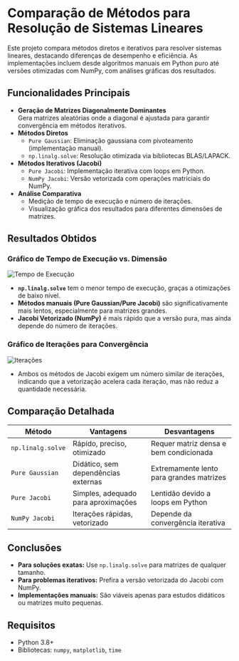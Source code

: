 # Comparação de Métodos para Resolução de Sistemas Lineares

Este projeto compara métodos diretos e iterativos para resolver sistemas lineares, destacando diferenças de desempenho e eficiência. As implementações incluem desde algoritmos manuais em Python puro até versões otimizadas com NumPy, com análises gráficas dos resultados.

## Funcionalidades Principais

- **Geração de Matrizes Diagonalmente Dominantes**  
  Gera matrizes aleatórias onde a diagonal é ajustada para garantir convergência em métodos iterativos.
- **Métodos Diretos**
  - `Pure Gaussian`: Eliminação gaussiana com pivoteamento (implementação manual).
  - `np.linalg.solve`: Resolução otimizada via bibliotecas BLAS/LAPACK.
- **Métodos Iterativos (Jacobi)**
  - `Pure Jacobi`: Implementação iterativa com loops em Python.
  - `NumPy Jacobi`: Versão vetorizada com operações matriciais do NumPy.
- **Análise Comparativa**
  - Medição de tempo de execução e número de iterações.
  - Visualização gráfica dos resultados para diferentes dimensões de matrizes.

## Resultados Obtidos

### Gráfico de Tempo de Execução vs. Dimensão

![Tempo de Execução](img/time_plot.png)

- **`np.linalg.solve`** tem o menor tempo de execução, graças a otimizações de baixo nível.
- **Métodos manuais (Pure Gaussian/Pure Jacobi)** são significativamente mais lentos, especialmente para matrizes grandes.
- **Jacobi Vetorizado (NumPy)** é mais rápido que a versão pura, mas ainda depende do número de iterações.

### Gráfico de Iterações para Convergência

![Iterações](img/iterations_plot.png)

- Ambos os métodos de Jacobi exigem um número similar de iterações, indicando que a vetorização acelera cada iteração, mas não reduz a quantidade necessária.

## Comparação Detalhada

| Método            | Vantagens                           | Desvantagens                             |
| ----------------- | ----------------------------------- | ---------------------------------------- |
| `np.linalg.solve` | Rápido, preciso, otimizado          | Requer matriz densa e bem condicionada   |
| `Pure Gaussian`   | Didático, sem dependências externas | Extremamente lento para grandes matrizes |
| `Pure Jacobi`     | Simples, adequado para aproximações | Lentidão devido a loops em Python        |
| `NumPy Jacobi`    | Iterações rápidas, vetorizado       | Depende da convergência iterativa        |

## Conclusões

- **Para soluções exatas:** Use `np.linalg.solve` para matrizes de qualquer tamanho.
- **Para problemas iterativos:** Prefira a versão vetorizada do Jacobi com NumPy.
- **Implementações manuais:** São viáveis apenas para estudos didáticos ou matrizes muito pequenas.

## Requisitos

- Python 3.8+
- Bibliotecas: `numpy`, `matplotlib`, `time`
